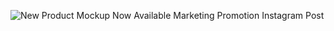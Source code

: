 
![New Product Mockup Now Available Marketing Promotion Instagram Post](https://github.com/user-attachments/assets/43e4bb5d-c938-4a30-a657-b9c87efaefea)
